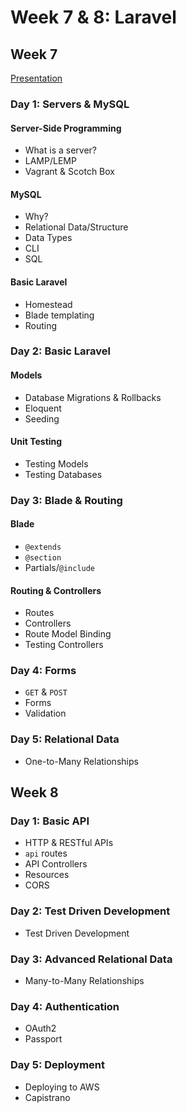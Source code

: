 # Week 7 & 8: Laravel

## Week 7

[Presentation](https://docs.google.com/presentation/d/1skAHzDLyDYkMJeRLq4Ha-DcgLnE4Yr8qpD5DLgIynIk)

### Day 1: Servers & MySQL

#### Server-Side Programming
- What is a server?
- LAMP/LEMP
- Vagrant & Scotch Box

#### MySQL
- Why?
- Relational Data/Structure
- Data Types
- CLI
- SQL

#### Basic Laravel
- Homestead
- Blade templating
- Routing


### Day 2: Basic Laravel

#### Models

- Database Migrations & Rollbacks
- Eloquent
- Seeding

#### Unit Testing

- Testing Models
- Testing Databases

### Day 3: Blade & Routing

#### Blade

- `@extends`
- `@section`
- Partials/`@include`

#### Routing & Controllers

- Routes
- Controllers
- Route Model Binding
- Testing Controllers

### Day 4: Forms

- `GET` & `POST`
- Forms
- Validation

### Day 5: Relational Data

- One-to-Many Relationships


## Week 8

### Day 1: Basic API

- HTTP & RESTful APIs
- `api` routes
- API Controllers
- Resources
- CORS

### Day 2: Test Driven Development

- Test Driven Development

### Day 3: Advanced Relational Data

- Many-to-Many Relationships

### Day 4: Authentication

- OAuth2
- Passport

### Day 5: Deployment

- Deploying to AWS
- Capistrano
